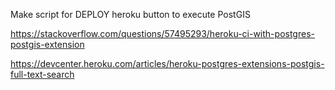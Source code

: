 Make script for DEPLOY heroku button to execute PostGIS

https://stackoverflow.com/questions/57495293/heroku-ci-with-postgres-postgis-extension

https://devcenter.heroku.com/articles/heroku-postgres-extensions-postgis-full-text-search